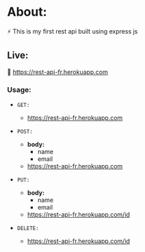 # About:
⚡ This is my first rest api built using express js

## Live:

🔭 https://rest-api-fr.herokuapp.com

### Usage:

* `GET:`
   * https://rest-api-fr.herokuapp.com

* `POST:`
   * **body:**
      * name
      * email
   * https://rest-api-fr.herokuapp.com

* `PUT:`
   * **body:**
      * name
      * email
   * https://rest-api-fr.herokuapp.com/id

* `DELETE:`
   * https://rest-api-fr.herokuapp.com/id
